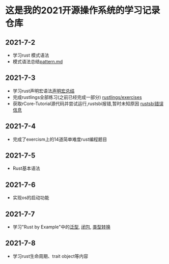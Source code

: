 # 这是我的2021开源操作系统的学习记录仓库

## 2021-7-2 
- 学习rust 模式语法
- 模式语法总结[pattern.md](https://codechina.csdn.net/DPYOG/rcorelearn/rust-lang/pattern.md)

## 2021-7-3
- 学习rust声明宏语法[声明宏总结](https://codechina.csdn.net/DPYOG/rcorelearn/rust-lang/macro.md)
- 完成rustlings全部练习(之前已经完成一部分) [rustlings/exercises](https://codechina.csdn.net/DPYOG/rcorelearn/rust-lang/exercises)
- 获取rCore-Tutorial源代码并尝试运行,rustsbi报错,暂时未知原因 [rustsbi错误信息](https://codechina.csdn.net/DPYOG/rcorelearn/res/rustsbierror.png)

## 2021-7-4
- 完成了exercism上的14道简单难度rust编程题目

## 2021-7-5
- Rust基本语法

## 2021-7-6
- 实现os的启动功能

## 2021-7-7
- 学习"Rust by Example"中的[泛型](https://codechina.csdn.net/DPYOG/rcorelearn/rust-lang/trait.md), [闭包](https://codechina.csdn.net/DPYOG/rcorelearn/rust-lang/closures.md), [类型转换](https://codechina.csdn.net/DPYOG/rcorelearn/rust-lang/convertion.md)

## 2021-7-8
- 学习rust生命周期、trait object等内容

